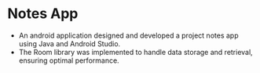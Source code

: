 # Notes App
- An android application designed and developed a project notes app using Java and Android Studio.
- The Room library was implemented to handle data storage and retrieval, ensuring optimal performance.
